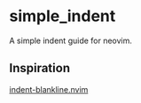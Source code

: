 # simple_indent

A simple indent guide for neovim.

## Inspiration

[indent-blankline.nvim](https://github.com/lukas-reineke/indent-blankline.nvim)
